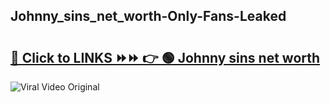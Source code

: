
 ## Johnny_sins_net_worth-Only-Fans-Leaked

# <h2><a href="https://clipsfans.com/Johnny_sins_net_worth&ref=git">🔗 Click to LINKS ⏩⏩ 👉 🟢 Johnny sins net worth </a></h2>

<a href="https://clipsfans.com/Johnny_sins_net_worth&ref=git" rel="nofollow" data-target="animated-image.originalLink"><img src="https://i.ibb.co.com/xMMVF88/686577567.gif" alt="Viral Video Original" style="max-width: 100%; display: inline-block;" data-target="animated-image.originalImage"></a>

